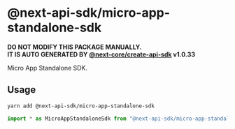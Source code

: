 # @next-api-sdk/micro-app-standalone-sdk

**DO NOT MODIFY THIS PACKAGE MANUALLY.**  
**IT IS AUTO GENERATED BY [@next-core/create-api-sdk] v1.0.33**

Micro App Standalone SDK.

## Usage

```bash
yarn add @next-api-sdk/micro-app-standalone-sdk
```

```ts
import * as MicroAppStandaloneSdk from "@next-api-sdk/micro-app-standalone-sdk";
```

[@next-core/create-api-sdk]: https://github.com/easyops-cn/next-core/tree/master/packages/create-api-sdk
